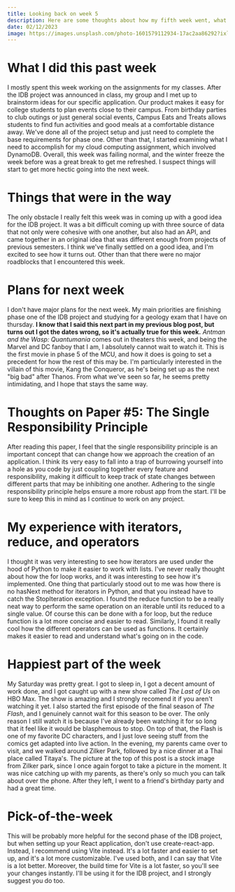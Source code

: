 ```yaml
---
title: Looking back on week 5
description: Here are some thoughts about how my fifth week went, what I'm looking forward to in the future and some of my favorite things from the week.
date: 02/12/2023
image: https://images.unsplash.com/photo-1601579112934-17ac2aa86292?ixlib=rb-4.0.3&ixid=MnwxMjA3fDB8MHxwaG90by1wYWdlfHx8fGVufDB8fHx8&auto=format&fit=crop&w=2336&q=80
---
```


# What I did this past week

I mostly spent this week working on the assignments for my classes. After the IDB project was announced in class, my group and I met up to brainstorm ideas for our specific application. Our product makes it easy for college students to plan events close to their campus. From birthday parties to club outings or just general social events, Campus Eats and Treats allows students to find fun activities and good meals at a comfortable distance away. We've done all of the project setup and just need to complete the base requirements for phase one. Other than that, I started examining what I need to accomplish for my cloud computing assignment, which involved DynamoDB. Overall, this week was failing normal, and the winter freeze the week before was a great break to get me refreshed. I suspect things will start to get more hectic going into the next week.

# Things that were in the way

The only obstacle I really felt this week was in coming up with a good idea for the IDB project. It was a bit difficult coming up with three source of data that not only were cohesive with one another, but also had an API, and came together in an original idea that was different enough from projects of previous semesters. I think we've finally settled on a good idea, and I'm excited to see how it turns out. Other than that there were no major roadblocks that I encountered this week.

# Plans for next week

I don't have major plans for the next week. My main priorities are finishing phase one of the IDB project and studying for a geology exam that I have on thursday. __I know that I said this next part in my previous blog post, but turns out I got the dates wrong, so it's actually true for this week.__ *Antman and the Wasp: Quantumania* comes out in theaters this week, and being the Marvel and DC fanboy that I am, I absolutely cannot wait to watch it. This is the first movie in phase 5 of the MCU, and how it does is going to set a precedent for how the rest of this may be. I'm particularly interested in the villain of this movie, Kang the Conqueror, as he's being set up as the next "big bad" after Thanos. From what we've seen so far, he seems pretty intimidating, and I hope that stays the same way.

# Thoughts on Paper #5: The Single Responsibility Principle

After reading this paper, I feel that the single responsibility principle is an important concept that can change how we approach the creation of an application. I think its very easy to fall into a trap of burrowing yourself into a hole as you code by just coupling together every feature and responsibility, making it difficult to keep track of state changes between different parts that may be inhibiting one another. Adhering to the single responsibility principle helps ensure a more robust app from the start. I'll be sure to keep this in mind as I continue to work on any project.

# My experience with iterators, reduce, and operators

I thought it was very interesting to see how iterators are used under the hood of Python to make it easier to work with lists. I've never really thought about how the for loop works, and it was interesting to see how it's implemented. One thing that particularly stood out to me was how there is no hasNext method for iterators in Python, and that you instead have to catch the StopIteration exception. I found the reduce function to be a really neat way to perform the same operation on an iterable until its reduced to a single value. Of course this can be done with a for loop, but the reduce function is a lot more concise and easier to read. Similarly, I found it really cool how the different operators can be used as functions. It certainly makes it easier to read and understand what's going on in the code.

# Happiest part of the week

My Saturday was pretty great. I got to sleep in, I got a decent amount of work done, and I got caught up with a new show called *The Last of Us* on HBO Max. The show is amazing and I strongly recomend it if you aren't watching it yet. I also started the first episode of the final season of *The Flash*, and I genuinely cannot wait for this season to be over. The only reason I still watch it is because I've already been watching it for so long that it feel like it would be blasphemous to stop. On top of that, the Flash is one of my favorite DC characters, and I just love seeing stuff from the comics get adapted into live action. In the evening, my parents came over to visit, and we walked around Zilker Park, followed by a nice dinner at a Thai place called Titaya's. The picture at the top of this post is a stock image from Zilker park, since I once again forgot to take a picture in the moment. It was nice catching up with my parents, as there's only so much you can talk about over the phone. After they left, I went to a friend's birthday party and had a great time.

# Pick-of-the-week

This will be probably more helpful for the second phase of the IDB project, but when setting up your React application, don't use create-react-app. Instead, I recommend using Vite instead. It's a lot faster and easier to set up, and it's a lot more customizable. I've used both, and I can say that Vite is a lot better. Moreover, the build time for Vite is a lot faster, so you'll see your changes instantly. I'll be using it for the IDB project, and I strongly suggest you do too.